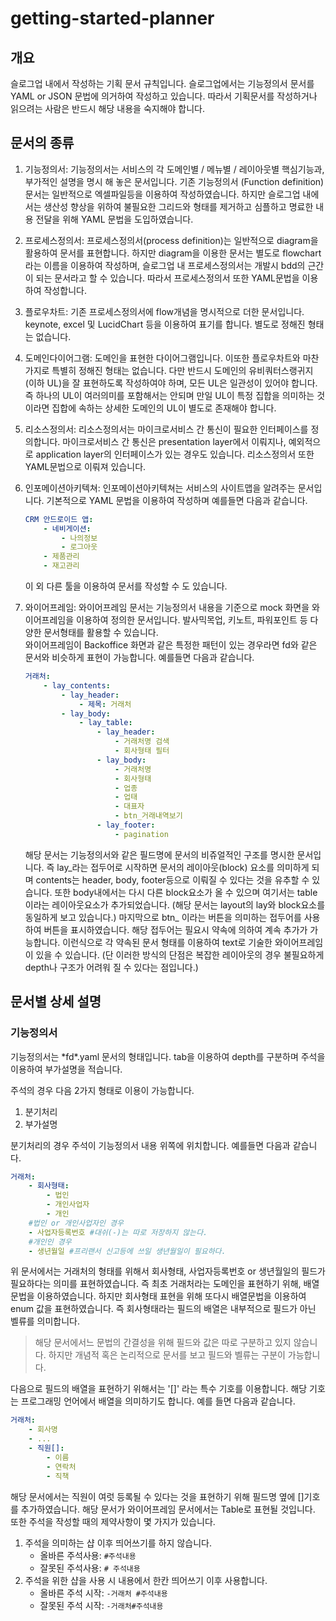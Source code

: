 # getting-started-planner

## 개요
슬로그업 내에서 작성하는 기획 문서 규칙입니다. 슬로그업에서는 기능정의서 문서를 YAML or JSON 문법에 의거하여 작성하고 있습니다. 따라서 기획문서를 작성하거나 읽으려는 사람은 반드시 해당 내용을 숙지해야 합니다.

## 문서의 종류
1. 기능정의서: 기능정의서는 서비스의 각 도메인별 / 메뉴별 / 레이아웃별 핵심기능과, 부가적인 설명을 명시 해 놓은 문서입니다. 기존 기능정의서 (Function definition) 문서는 일반적으로 엑셀파일등을 이용하여 작성하였습니다. 하지만 슬로그업 내에서는 생산성 향상을 위하여 불필요한 그리드와 형태를 제거하고 심플하고 명료한 내용 전달을 위해 YAML 문법을 도입하였습니다.

2. 프로세스정의서: 프로세스정의서(process definition)는 일반적으로 diagram을 활용하여 문서를 표현합니다. 하지만 diagram을 이용한 문서는 별도로 flowchart라는 이름을 이용하여 작성하며, 슬로그업 내 프로세스정의서는 개발시 bdd의 근간이 되는 문서라고 할 수 있습니다. 따라서 프로세스정의서 또한 YAML문법을 이용하여 작성합니다.

3. 플로우차트: 기존 프로세스정의서에 flow개념을 명시적으로 더한 문서입니다. keynote, excel 및 LucidChart 등을 이용하여 표기를 합니다. 별도로 정해진 형태는 없습니다.

4. 도메인다이어그램: 도메인을 표현한 다이어그램입니다. 이또한 플로우차트와 마찬가지로 특별히 정해진 형태는 없습니다. 다만 반드시 도메인의 유비쿼터스랭귀지 (이하 UL)을 잘 표현하도록 작성하여야 하며, 모든 UL은 일관성이 있어야 합니다. 즉 하나의 UL이 여러의미를 포함해서는 안되며 만일 UL이 특정 집합을 의미하는 것이라면 집합에 속하는 상세한 도메인의 UL이 별도로 존재해야 합니다.

5. 리소스정의서: 리소스정의서는 마이크로서비스 간 통신이 필요한 인터페이스를 정의합니다. 마이크로서비스 간 통신은 presentation layer에서 이뤄지나, 예외적으로 application layer의 인터페이스가 있는 경우도 있습니다. 리소스정의서 또한 YAML문법으로 이뤄져 있습니다.

6. 인포메이션아키텍쳐: 인포메이션아키텍쳐는 서비스의 사이트맵을 알려주는 문서입니다. 기본적으로 YAML 문법을 이용하여 작성하며 예를들면 다음과 같습니다.
	```yaml
	CRM 안드로이드 앱:
		- 네비게이션:
			- 나의정보
			- 로그아웃
		- 제품관리
		- 재고관리
	``` 
	이 외 다른 툴을 이용하여 문서를 작성할 수 도 있습니다.
	
7. 와이어프레임: 와이어프레임 문서는 기능정의서 내용을 기준으로 mock 화면을 와이어프레임을 이용하여 정의한 문서입니다. 발사믹목업, 키노트, 파워포인트 등 다양한 문서형태를 활용할 수 있습니다.  
와이어프레임이 Backoffice 화면과 같은 특정한 패턴이 있는 경우라면 fd와 같은 문서와 비슷하게 표현이 가능합니다. 예를들면 다음과 같습니다.
	```yaml
	거래처:
		- lay_contents:
			- lay_header:
				- 제목: 거래처
			- lay_body:
				- lay_table:
					- lay_header:
						- 거래처명 검색
						- 회사형태 필터
					- lay_body:
						- 거래처명
						- 회사형태
						- 업종
						- 업태
						- 대표자
						- btn_거래내역보기
					- lay_footer:
						- pagination
	```
	해당 문서는 기능정의서와 같은 필드명에 문서의 비쥬얼적인 구조를 명시한 문서입니다. 즉 lay_라는 접두어로 시작하면 문서의 레이아웃(block) 요소를 의미하게 되며 contents는 header, body, footer등으로 이뤄질 수 있다는 것을 유추할 수 있습니다. 또한 body내에서는 다시 다른 block요소가 올 수 있으며 여기서는 table이라는 레이아웃요소가 추가되었습니다. (해당 문서는 layout의 lay와 block요소를 동일하게 보고 있습니다.)
	마지막으로 btn_ 이라는 버튼을 의미하는 접두어를 사용하여 버튼을 표시하였습니다. 해당 접두어는 필요시 약속에 의하여 계속 추가가 가능합니다.
	이런식으로 각 약속된 문서 형태를 이용하여 text로 기술한 와이어프레임이 있을 수 있습니다.  (단 이러한 방식의 단점은 복잡한 레이아웃의 경우 불필요하게 depth나 구조가 어려워 질 수 있다는 점입니다.)
	
## 문서별 상세 설명
### 기능정의서
기능정의서는 \*fd\*.yaml 문서의 형태입니다. tab을 이용하여 depth를 구분하며 주석을 이용하여 부가설명을 적습니다.

주석의 경우 다음 2가지 형태로 이용이 가능합니다.
1. 분기처리
2. 부가설명

분기처리의 경우 주석이 기능정의서 내용 위쪽에 위치합니다. 예를들면 다음과 같습니다.
```yaml
거래처:
	- 회사형태:
		- 법인
		- 개인사업자
		- 개인
	#법인 or 개인사업자인 경우
	- 사업자등록번호 #대쉬(-)는 따로 저장하지 않는다.
	#개인인 경우
	- 생년월일 #프리랜서 신고등에 쓰일 생년월일이 필요하다.
```
 위 문서에서는 거래처의 형태를 위해서 회사형태, 사업자등록번호 or 생년월일의 필드가 필요하다는 의미를 표현하였습니다. 즉 최초 거래처라는 도메인을 표현하기 위해, 배열 문법을 이용하였습니다. 하지만 회사형태 표현을 위해 또다시 배열문법을 이용하여 enum 값을 표현하였습니다. 즉 회사형태라는 필드의 배열은 내부적으로 필드가 아닌 벨류를 의미합니다. 

> 해당 문서에서느 문법의 간결성을 위해 필드와 값은 따로 구분하고 있지 않습니다. 하지만 개념적 혹은 논리적으로 문서를 보고 필드와 벨류는 구분이 가능합니다.

다음으로 필드의 배열을 표현하기 위해서는 '[]' 라는 특수 기호를 이용합니다. 해당 기호는 프로그래밍 언어에서 배열을 의미하기도 합니다.
예를 들면 다음과 같습니다.
```yaml
거래처:
	- 회사명
	- ...
	- 직원[]:
		- 이름
		- 연락처
		- 직책
```
해당 문서에서는 직원이 여럿 등록될 수 있다는 것을 표현하기 위해 필드명 옆에 []기호를 추가하였습니다. 해당 문서가 와이어프레임 문서에서는 Table로 표현될 것입니다.
또한 주석을 작성할 때의 제약사항이 몇 가지가 있습니다.
1. 주석을 의미하는 샵 이후 띄어쓰기를 하지 않습니다.
	- 올바른 주석사용: `#주석내용`
	- 잘못된 주석사용: `# 주석내용`
2. 주석을 위한 샵을 사용 시 내용에서 한칸 띄어쓰기 이후 사용합니다.
	- 올바른 주석 시작: `-거래처 #주석내용`
	- 잘못된 주석 시작: `-거래처#주석내용`
